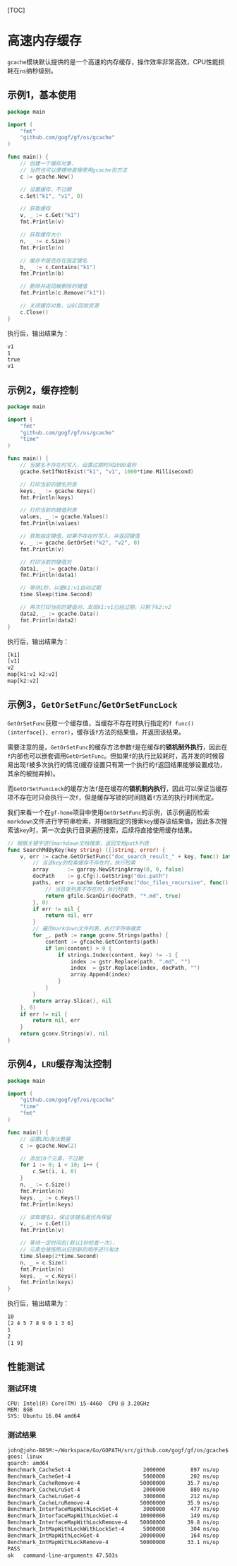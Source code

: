 [TOC]


# 高速内存缓存

`gcache`模块默认提供的是一个高速的内存缓存，操作效率非常高效，CPU性能损耗在`ns`纳秒级别。

## 示例1，基本使用

```go
package main

import (
    "fmt"
    "github.com/gogf/gf/os/gcache"
)

func main() {
    // 创建一个缓存对象，
    // 当然也可以便捷地直接使用gcache包方法
    c := gcache.New()

    // 设置缓存，不过期
    c.Set("k1", "v1", 0)

    // 获取缓存
    v, _ := c.Get("k1")
    fmt.Println(v)

    // 获取缓存大小
    n, _ := c.Size()
    fmt.Println(n)

    // 缓存中是否存在指定键名
    b, _ := c.Contains("k1")
    fmt.Println(b)

    // 删除并返回被删除的键值
    fmt.Println(c.Remove("k1"))

    // 关闭缓存对象，让GC回收资源
    c.Close()
}
```

执行后，输出结果为：

```html
v1
1
true
v1
```


## 示例2，缓存控制

```go
package main

import (
    "fmt"
    "github.com/gogf/gf/os/gcache"
    "time"
)

func main() {
    // 当键名不存在时写入，设置过期时间1000毫秒
    gcache.SetIfNotExist("k1", "v1", 1000*time.Millisecond)

    // 打印当前的键名列表
    keys, _ := gcache.Keys()
    fmt.Println(keys)

    // 打印当前的键值列表
    values, _ := gcache.Values()
    fmt.Println(values)

    // 获取指定键值，如果不存在时写入，并返回键值
    v, _ := gcache.GetOrSet("k2", "v2", 0)
    fmt.Println(v)

    // 打印当前的键值对
    data1, _ := gcache.Data()
    fmt.Println(data1)

    // 等待1秒，以便k1:v1自动过期
    time.Sleep(time.Second)

    // 再次打印当前的键值对，发现k1:v1已经过期，只剩下k2:v2
    data2, _ := gcache.Data()
    fmt.Println(data2)
}
```

执行后，输出结果为：

```html
[k1]
[v1]
v2
map[k1:v1 k2:v2]
map[k2:v2]
```

## 示例3，`GetOrSetFunc`/`GetOrSetFuncLock`

`GetOrSetFunc`获取一个缓存值，当缓存不存在时执行指定的`f func() (interface{}, error)`，缓存该`f`方法的结果值，并返回该结果。

需要注意的是，`GetOrSetFunc`的缓存方法参数`f`是在缓存的**锁机制外执行**，因此在`f`内部也可以嵌套调用`GetOrSetFunc`。但如果`f`的执行比较耗时，高并发的时候容易出现`f`被多次执行的情况(缓存设置只有第一个执行的`f`返回结果能够设置成功，其余的被抛弃掉)。

而`GetOrSetFuncLock`的缓存方法`f`是在缓存的**锁机制内执行**，因此可以保证当缓存项不存在时只会执行一次`f`，但是缓存写锁的时间随着`f`方法的执行时间而定。

我们来看一个在`gf-home`项目中使用`GetOrSetFunc`的示例，该示例遍历检索`markdown`文件进行字符串检索，并根据指定的搜索`key`缓存该结果值，因此多次搜索该`key`时，第一次会执行目录遍历搜索，后续将直接使用缓存结果。

```go
// 根据关键字进行markdown文档搜索，返回文档path列表
func SearchMdByKey(key string) ([]string, error) {
    v, err := cache.GetOrSetFunc("doc_search_result_" + key, func() interface{} {
        // 当该key的检索缓存不存在时，执行检索
        array      := garray.NewStringArray(0, 0, false)
        docPath    := g.Cfg().GetString("doc.path")
        paths, err := cache.GetOrSetFunc("doc_files_recursive", func() interface{} {
            // 当目录列表不存在时，执行检索
            return gfile.ScanDir(docPath, "*.md", true)
        }, 0)
        if err != nil {
            return nil, err
        }
        // 遍历markdown文件列表，执行字符串搜索
        for _, path := range gconv.Strings(paths) {
            content := gfcache.GetContents(path)
            if len(content) > 0 {
                if strings.Index(content, key) != -1 {
                    index := gstr.Replace(path, ".md", "")
                    index  = gstr.Replace(index, docPath, "")
                    array.Append(index)
                }
            }
        }
        return array.Slice(), nil
    }, 0)
    if err != nil {
        return nil, err
    }
    return gconv.Strings(v), nil
}
```

## 示例4，`LRU`缓存淘汰控制

```go
package main

import (
    "github.com/gogf/gf/os/gcache"
    "time"
    "fmt"
)

func main() {
    // 设置LRU淘汰数量
    c := gcache.New(2)

    // 添加10个元素，不过期
    for i := 0; i < 10; i++ {
        c.Set(i, i, 0)
    }
    n, _ := c.Size()
    fmt.Println(n)
    keys, _ := c.Keys()
    fmt.Println(keys)

    // 读取键名1，保证该键名是优先保留
    v, _ := c.Get(1)
    fmt.Println(v)

    // 等待一定时间后(默认1秒检查一次)，
    // 元素会被按照从旧到新的顺序进行淘汰
    time.Sleep(2*time.Second)
    n, _ = c.Size()
    fmt.Println(n)
    keys, _ = c.Keys()
    fmt.Println(keys)
}
```

执行后，输出结果为：

```html
10
[2 4 5 7 8 9 0 1 3 6]
1
2
[1 9]
```


## 性能测试

### 测试环境

```shell
CPU: Intel(R) Core(TM) i5-4460  CPU @ 3.20GHz
MEM: 8GB
SYS: Ubuntu 16.04 amd64
```

### 测试结果

```html
john@john-B85M:~/Workspace/Go/GOPATH/src/github.com/gogf/gf/os/gcache$ go test *.go -bench=".*" -benchmem
goos: linux
goarch: amd64
Benchmark_CacheSet-4                       2000000        897 ns/op      249 B/op        4 allocs/op
Benchmark_CacheGet-4                       5000000        202 ns/op       49 B/op        1 allocs/op
Benchmark_CacheRemove-4                   50000000       35.7 ns/op        0 B/op        0 allocs/op
Benchmark_CacheLruSet-4                    2000000        880 ns/op      399 B/op        4 allocs/op
Benchmark_CacheLruGet-4                    3000000        212 ns/op       33 B/op        1 allocs/op
Benchmark_CacheLruRemove-4                50000000       35.9 ns/op        0 B/op        0 allocs/op
Benchmark_InterfaceMapWithLockSet-4        3000000        477 ns/op       73 B/op        2 allocs/op
Benchmark_InterfaceMapWithLockGet-4       10000000        149 ns/op        0 B/op        0 allocs/op
Benchmark_InterfaceMapWithLockRemove-4    50000000       39.8 ns/op        0 B/op        0 allocs/op
Benchmark_IntMapWithLockWithLockSet-4      5000000        304 ns/op       53 B/op        0 allocs/op
Benchmark_IntMapWithLockGet-4             20000000        164 ns/op        0 B/op        0 allocs/op
Benchmark_IntMapWithLockRemove-4          50000000       33.1 ns/op        0 B/op        0 allocs/op
PASS
ok   command-line-arguments 47.503s
```